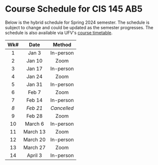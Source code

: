 # Course Schedule for CIS 145 AB5

Below is the hybrid schedule for Spring 2024 semester.  The schedule is subject to change and could be updated as the semester progresses.  The schedule is also available via UFV's [course timetable](https://www.ufv.ca/arfiles/includes/202401-timetable-with-changes.htm#:~:text=10313%20AB5%20Parsa%20Rajabi%09%09%09%20%20%09ABD%20204%20%20%20%20%20%20%20W%20%20%201900%092150%20%2003%2DJAN%2D2024%2003%2DJAN%2D2024%20%09%20%2035).

| **Wk#** 	| **Date** 	|  **Method** 	|
|:-------:	|:--------:	|:-----------:	|
|    1    	|   Jan 3  	|  In-person  	|
|    2    	|  Jan 10  	|     Zoom    	|
|    3    	|  Jan 17  	|  In-person  	|
|    4    	|  Jan 24  	|     Zoom    	|
|    5    	|  Jan 31  	|  In-person  	|
|    6    	|   Feb 7  	|     Zoom    	|
|    7    	|  Feb 14  	|  In-person  	|
|   _8_   	| _Feb 21_ 	| _Cancelled_ 	|
|    9    	|  Feb 28  	|     Zoom    	|
|    10   	|  March 6 	|  In-person  	|
|    11   	| March 13 	|     Zoom    	|
|    12   	| March 20 	|  In-person  	|
|    13   	| March 27 	|     Zoom    	|
|    14   	|  April 3 	|  In-person  	|
